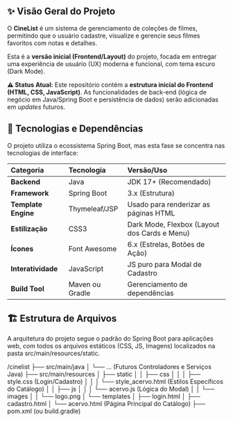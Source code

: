 ## ✨ Visão Geral do Projeto

O **CineList** é um sistema de gerenciamento de coleções de filmes, permitindo que o usuário cadastre, visualize e gerencie seus filmes favoritos com notas e detalhes.

Esta é a **versão inicial (Frontend/Layout)** do projeto, focada em entregar uma experiência de usuário (UX) moderna e funcional, com tema escuro (Dark Mode).

**⚠️ Status Atual:** Este repositório contém a **estrutura inicial do Frontend (HTML, CSS, JavaScript)**. As funcionalidades de back-end (lógica de negócio em Java/Spring Boot e persistência de dados) serão adicionadas em *updates* futuros.

## 🚀 Tecnologias e Dependências

O projeto utiliza o ecossistema Spring Boot, mas esta fase se concentra nas tecnologias de interface:

| Categoria | Tecnologia | Versão/Uso |
| :--- | :--- | :--- |
| **Backend** | Java | JDK 17+ (Recomendado) |
| **Framework** | Spring Boot | 3.x (Estrutura) |
| **Template Engine**| Thymeleaf/JSP | Usado para renderizar as páginas HTML |
| **Estilização** | CSS3 | Dark Mode, Flexbox (Layout dos Cards e Menu) |
| **Ícones** | Font Awesome | 6.x (Estrelas, Botões de Ação) |
| **Interatividade** | JavaScript | JS puro para Modal de Cadastro |
| **Build Tool** | Maven ou Gradle | Gerenciamento de dependências |

## 🏗️ Estrutura de Arquivos

A arquitetura do projeto segue o padrão do Spring Boot para aplicações web, com todos os arquivos estáticos (CSS, JS, Imagens) localizados na pasta src/main/resources/static.
					
/cinelist
├── src/main/java
│   └── ... (Futuros Controladores e Serviços Java)
├── src/main/resources
│   ├── static
│   │   ├── css
│   │   │   ├── style.css (Login/Cadastro)
│   │   │   └── style_acervo.html (Estilos Específicos do Catálogo)
│   │   ├── js
│   │   │   └── acervo.js (Lógica do Modal)
│   │   └── images
│   │       └── logo.png
│   └── templates
│       ├── login.html
│       ├── cadastro.html
│       └── acervo.html (Página Principal do Catálogo)
├── pom.xml (ou build.gradle)				
					
					
